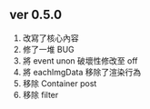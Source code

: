 ## ver 0.5.0

1. 改寫了核心內容
2. 修了一堆 BUG
3. 將 event unon 破壞性修改至 off
4. 將 eachImgData 移除了渲染行為
5. 移除 Container post
6. 移除 filter